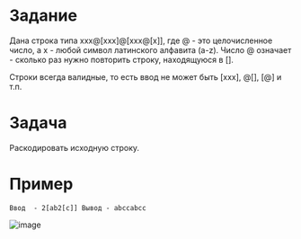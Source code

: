 # Задание
Дана строка типа xxx@[xxx]@[xxx@[x]], где @ - это целочисленное число, а x - любой символ латинского алфавита (a-z).
Число @ означает - сколько раз нужно повторить строку, находящуюся в [].
	
Строки всегда валидные, то есть ввод не может быть [xxx], @[], [@] и т.п. 

# Задача
Раскодировать исходную строку.

# Пример
`
Ввод  - 2[ab2[c]]
Вывод - abccabcc
`

![image](https://user-images.githubusercontent.com/41357381/221416886-0d26acf7-eb12-4e93-b49a-7dee8a3aacc0.png)
